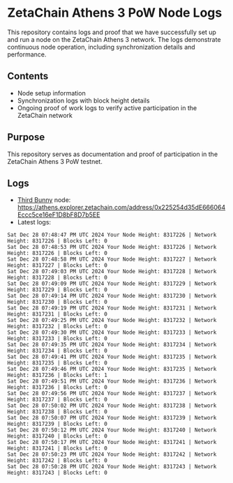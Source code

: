 # ZetaChain Athens 3 PoW Node Logs
This repository contains logs and proof that we have successfully set up and run a node on the ZetaChain Athens 3 network. The logs demonstrate continuous node operation, including synchronization details and performance.

## Contents
- Node setup information
- Synchronization logs with block height details
- Ongoing proof of work logs to verify active participation in the ZetaChain network

## Purpose
This repository serves as documentation and proof of participation in the ZetaChain Athens 3 PoW testnet.

## Logs

- [Third Bunny](https://thirdbunny.xyz/) node: https://athens.explorer.zetachain.com/address/0x225254d35dE666064Eccc5ce16eF1D8bF8D7b5EE
- Latest logs:
```
Sat Dec 28 07:48:47 PM UTC 2024 Your Node Height: 8317226 | Network Height: 8317226 | Blocks Left: 0
Sat Dec 28 07:48:53 PM UTC 2024 Your Node Height: 8317226 | Network Height: 8317226 | Blocks Left: 0
Sat Dec 28 07:48:58 PM UTC 2024 Your Node Height: 8317227 | Network Height: 8317227 | Blocks Left: 0
Sat Dec 28 07:49:03 PM UTC 2024 Your Node Height: 8317228 | Network Height: 8317228 | Blocks Left: 0
Sat Dec 28 07:49:09 PM UTC 2024 Your Node Height: 8317229 | Network Height: 8317229 | Blocks Left: 0
Sat Dec 28 07:49:14 PM UTC 2024 Your Node Height: 8317230 | Network Height: 8317230 | Blocks Left: 0
Sat Dec 28 07:49:19 PM UTC 2024 Your Node Height: 8317231 | Network Height: 8317231 | Blocks Left: 0
Sat Dec 28 07:49:25 PM UTC 2024 Your Node Height: 8317232 | Network Height: 8317232 | Blocks Left: 0
Sat Dec 28 07:49:30 PM UTC 2024 Your Node Height: 8317233 | Network Height: 8317233 | Blocks Left: 0
Sat Dec 28 07:49:35 PM UTC 2024 Your Node Height: 8317234 | Network Height: 8317234 | Blocks Left: 0
Sat Dec 28 07:49:41 PM UTC 2024 Your Node Height: 8317235 | Network Height: 8317235 | Blocks Left: 0
Sat Dec 28 07:49:46 PM UTC 2024 Your Node Height: 8317235 | Network Height: 8317236 | Blocks Left: 1
Sat Dec 28 07:49:51 PM UTC 2024 Your Node Height: 8317236 | Network Height: 8317236 | Blocks Left: 0
Sat Dec 28 07:49:56 PM UTC 2024 Your Node Height: 8317237 | Network Height: 8317237 | Blocks Left: 0
Sat Dec 28 07:50:02 PM UTC 2024 Your Node Height: 8317238 | Network Height: 8317238 | Blocks Left: 0
Sat Dec 28 07:50:07 PM UTC 2024 Your Node Height: 8317239 | Network Height: 8317239 | Blocks Left: 0
Sat Dec 28 07:50:12 PM UTC 2024 Your Node Height: 8317240 | Network Height: 8317240 | Blocks Left: 0
Sat Dec 28 07:50:17 PM UTC 2024 Your Node Height: 8317241 | Network Height: 8317241 | Blocks Left: 0
Sat Dec 28 07:50:23 PM UTC 2024 Your Node Height: 8317242 | Network Height: 8317242 | Blocks Left: 0
Sat Dec 28 07:50:28 PM UTC 2024 Your Node Height: 8317243 | Network Height: 8317243 | Blocks Left: 0
```
